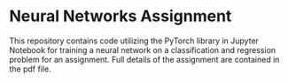# Neural Networks Assignment
This repository contains code utilizing the PyTorch library in Jupyter Notebook for training a neural network on a classification and regression problem for an assignment. Full details of the assignment are contained in the pdf file.
